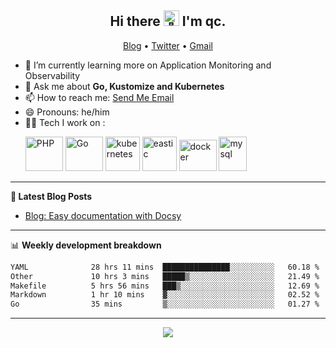 <h2 align="center"> Hi there <img src="https://github.com/qclaogui/qclaogui/assets/17244565/e26bbd40-de63-4001-9f93-918ea366bb3b" width="25px" alt="👋"> I'm qc.</h2>
<p align="center">
  <a href="https://qclaogui.github.io/blog/">Blog</a> •
  <a href="https://twitter.com/qclaogui">Twitter</a> •
  <a href="mailto:qclaogui@gmail.com">Gmail</a>
</p>

- 🌱 I’m currently learning more on Application Monitoring and Observability
- 💬 Ask me about **Go, Kustomize and Kubernetes**
- 📫 How to reach me: <a href="mailto:qclaogui@gmail.com">Send Me Email</a>
- 😄 Pronouns: he/him
- 🧑‍💻 Tech I work on :
  <p align="left">
    <img src="https://www.vectorlogo.zone/logos/php/php-ar21.svg" alt="PHP" width="60" height="55"/> 
    <img src="https://www.vectorlogo.zone/logos/golang/golang-official.svg" alt="Go" width="60" height="55"/> 
    <img src="https://www.vectorlogo.zone/logos/kubernetes/kubernetes-icon.svg" alt="kubernetes" width="55" height="55"/>
    <img src="https://www.vectorlogo.zone/logos/elastic/elastic-icon.svg" alt="eastic" width="55" height="55"/>
    <img src="https://www.vectorlogo.zone/logos/docker/docker-official.svg" alt="docker" width="60" height="50"/>
    <img src="https://www.vectorlogo.zone/logos/mysql/mysql-icon.svg" alt="mysql" width="45" height="55"/>
  </p>

-------

**📝 Latest Blog Posts**

<!-- BLOG-POST-LIST:START -->
- [Blog: Easy documentation with Docsy](https://qclaogui.github.io/blog/news/first-post/)
<!-- BLOG-POST-LIST:END -->

-------

📊 **Weekly development breakdown**

<!--START_SECTION:waka-->

```txt
YAML              28 hrs 11 mins  ███████████████░░░░░░░░░░   60.18 %
Other             10 hrs 3 mins   █████▒░░░░░░░░░░░░░░░░░░░   21.49 %
Makefile          5 hrs 56 mins   ███▒░░░░░░░░░░░░░░░░░░░░░   12.69 %
Markdown          1 hr 10 mins    ▓░░░░░░░░░░░░░░░░░░░░░░░░   02.52 %
Go                35 mins         ▒░░░░░░░░░░░░░░░░░░░░░░░░   01.27 %
```

<!--END_SECTION:waka-->

-------

<p align="center">
  <a href="https://github.com/qclaogui/qclaogui">
    <img src="https://komarev.com/ghpvc/?username=qclaogui&label=Profile+views" />
  </a>
</p>

<!--
**qclaogui/qclaogui** is a ✨ _special_ ✨ repository because its `README.md` (this file) appears on your GitHub profile.

Here are some ideas to get you started:

- 🔭 I’m currently working on ...
- 🌱 I’m currently learning ...
- 👯 I’m looking to collaborate on ...
- 🤔 I’m looking for help with ...
- 💬 Ask me about ...
- 📫 How to reach me: ...
- 😄 Pronouns: ...
- ⚡ Fun fact: ...
-->
